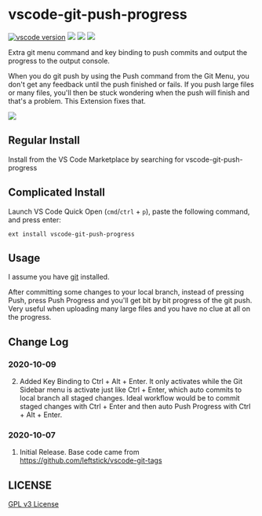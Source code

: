 # vscode-git-push-progress

[![vscode version][vs-image]][vs-url]
![][install-url]
![][rate-url]
![][license-url]

Extra git menu command and key binding to push commits and output the progress to the output console. 

When you do git push by using the Push command from the Git Menu, you don't get any feedback until the push finished or fails. If you push large files or many files, you'll then be stuck wondering when the push will finish and that's a problem. This Extension fixes that.

![](https://raw.githubusercontent.com/Luis-Domenech/vscode-git-push-progress/main/images/git-push-progress.gif)

## Regular Install

Install from the VS Code Marketplace by searching for vscode-git-push-progress

## Complicated Install

Launch VS Code Quick Open (`cmd`/`ctrl` + `p`), paste the following command, and press enter:

```
ext install vscode-git-push-progress
```

## Usage

I assume you have [git](https://git-scm.com/) installed.

After committing some changes to your local branch, instead of pressing Push, press Push Progress and you'll get bit by bit progress of the git push. Very useful when uploading many large files and you have no clue at all on the progress.

<!-- `vscode-git-progress-push` will make pushing changes to remote less stressful by outputing progress -->


## Change Log

### 2020-10-09

2. Added Key Binding to Ctrl + Alt + Enter. It only activates while the Git Sidebar menu is activate just like Ctrl + Enter, which auto commits to local branch all staged changes. Ideal workflow would be to commit staged changes with Ctrl + Enter and then auto Push Progress with Ctrl + Alt + Enter.

### 2020-10-07

1. Initial Release. Base code came from https://github.com/leftstick/vscode-git-tags

## LICENSE ##

[GPL v3 License](https://raw.githubusercontent.com/Luis-Domenech/vscode-git-push-progress/main/LICENSE)


[vs-url]: https://marketplace.visualstudio.com/items?itemName=luis-domenech.vscode-git-push-progress
[vs-image]: https://vsmarketplacebadge.apphb.com/version-short/luis-domenech.vscode-git-push-progress.svg
[install-url]: https://vsmarketplacebadge.apphb.com/installs-short/luis-domenech.vscode-git-push-progress.svg
[rate-url]: https://vsmarketplacebadge.apphb.com/rating/luis-domenech.vscode-git-push-progress.svg
[license-url]: https://img.shields.io/github/license/Luis-Domenech/vscode-git-push-progress.svg